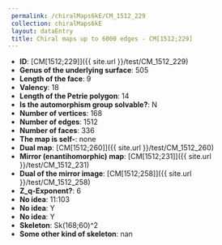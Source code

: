 ```yaml
--- 
 permalink: /chiralMaps6kE/CM_1512_229 
 collection: chiralMaps6kE
 layout: dataEntry
 title: Chiral maps up to 6000 edges - CM[1512;229]
---
```


- **ID**: [CM[1512;229]]({{ site.url }}/test/CM_1512_229)
- **Genus of the underlying surface**: 505
- **Length of the face**: 9
- **Valency**: 18
- **Length of the Petrie polygon**: 14
- **Is the automorphism group solvable?**: N
- **Number of vertices**: 168
- **Number of edges**: 1512
- **Number of faces**: 336
- **The map is self-**: none
- **Dual map**: [CM[1512;260]]({{ site.url }}/test/CM_1512_260)
- **Mirror (enantihomorphic) map**: [CM[1512;231]]({{ site.url }}/test/CM_1512_231)
- **Dual of the mirror image**: [CM[1512;258]]({{ site.url }}/test/CM_1512_258)
- **Z_q-Exponent?**: 6
- **No idea**:  11:103
- **No idea**: Y
- **No idea**: Y
- **Skeleton**: Sk(168;60)^2
- **Some other kind of skeleton**: nan
